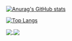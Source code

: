 [![Anurag's GitHub stats](https://github-readme-stats.vercel.app/api?username=eshevlyakova)](https://github.com/eshevlyakova/github-readme-stats)

[![Top Langs](https://github-readme-stats.vercel.app/api/top-langs/?username=eshevlyakova)](https://github.com/eshevlyakova/github-readme-stats)

<a href="https://github.com/eshevlyakova/github-readme-stats">
  <img align="center" src="https://github-readme-stats.vercel.app/api/pin/?username=eshevlyakova&repo=github-readme-stats" />
</a>
<a href="https://github.com/eshevlyakova/convoychat">
  <img align="center" src="https://github-readme-stats.vercel.app/api/pin/?username=eshevlyakova&repo=convoychat" />
</a>
